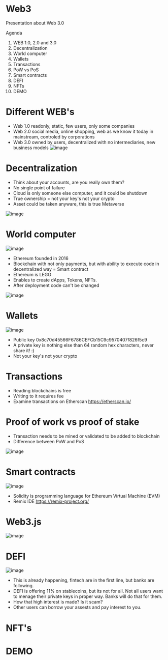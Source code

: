 # Web3
Presentation about Web 3.0

Agenda
1. WEB 1.0, 2.0 and 3.0
2. Decentralization
3. World computer
5. Wallets
6. Transactions
7. PoW vs PoS
8. Smart contracts
9. DEFI
10. NFTs
11. DEMO

# Different WEB's #
* Web 1.0 readonly, static, few users, only some companies
* Web 2.0 social media, online shopping, web as we know it today in mainstream, controled by corporations
* Web 3.0 owned by users, decentralized with no intermediaries, new business models 
![image](https://user-images.githubusercontent.com/38141864/151431792-ac567d16-2d29-40bc-bf0c-3ae797192e38.png)

# Decentralization #
* Think about your accounts, are you really own them?
* No single point of failure
* Cloud is only someone else computer, and it could be shutdown
* True ownership = not your key's not your crypto
* Asset could be taken anyware, this is true Metaverse

![image](https://user-images.githubusercontent.com/38141864/151431595-00e8265e-aff9-43d4-a85f-b8a427c78d7c.png)

# World computer #
![image](https://user-images.githubusercontent.com/38141864/151432185-828055ff-f933-461e-b210-7e3f68c27c55.png)

* Ethereum founded in 2016 
* Blockchain with not only payments, but with ability to execute code in decentralized way = Smart contract
* Ethereum is LEGO
* Enables to create dApps, Tokens, NFTs.
* After deployment code can't be changed

![image](https://user-images.githubusercontent.com/38141864/151434669-af99308e-bea7-475c-924c-3b4ee4b5419e.png)

# Wallets #
![image](https://user-images.githubusercontent.com/38141864/151434979-40330c4e-1667-492d-bc9d-a8d88b0691e1.png)

* Public key 0x8c70d45566F6786CEFCb15C9c9570407f826f5c9
* A private key is nothing else than 64 random hex characters, never share it! :)
* Not your key's not your crypto

# Transactions #
* Reading blockchains is free
* Writing to it requires fee
* Examine transactions on Etherscan https://etherscan.io/

# Proof of work vs proof of stake #
* Transaction needs to be mined or validated to be added to blockchain
* Difference between PoW and PoS

![image](https://user-images.githubusercontent.com/38141864/151436862-d5cbea24-6fab-4391-9117-f854e9029891.png)

# Smart contracts #
![image](https://user-images.githubusercontent.com/38141864/151439517-3808884e-d48a-47a4-be2c-e53c9df2f831.png)
* Solidity is programming language for Ethereum Virtual Machine (EVM)
* Remix IDE https://remix-project.org/

# Web3.js #
![image](https://user-images.githubusercontent.com/38141864/151440624-f7630b40-a3b3-4612-b9e8-f92329f24685.png)


# DEFI #
![image](https://user-images.githubusercontent.com/38141864/151437688-d006eb02-efba-4057-8134-4288142ff452.png)

* This is already happening, fintech are in the first line, but banks are following.
* DEFI is offering 11% on stablecoins, but its not for all. Not all users want to menage their private keys in proper way. Banks will do that for them. 
* How that high interest is made? Is it scam?
* Other users can borrow your assests and pay interest to you.

# NFT's # 

# DEMO # 





